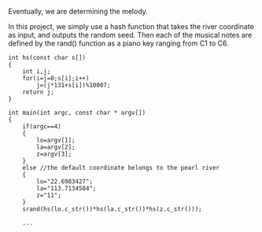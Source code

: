 Eventually, we are determining the melody. 

In this project, we simply use a hash function that takes the river coordinate as input, and outputs the random seed. Then each of the musical notes are defined by the rand() function as a piano key ranging from C1 to C6.

```
int hs(const char s[])
{
    int i,j;
    for(i=j=0;s[i];i++)
        j=(j*131+s[i])%10007;
    return j;
}

int main(int argc, const char * argv[])
{
    if(argc==4)
    {
        lo=argv[1];
        la=argv[2];
        z=argv[3];
    }
    else //the default coordinate belongs to the pearl river
    {
        lo="22.6983427";
        la="113.7134584";
        z="11";
    }
    srand(hs(lo.c_str())*hs(la.c_str())*hs(z.c_str()));
    
    ...
```

